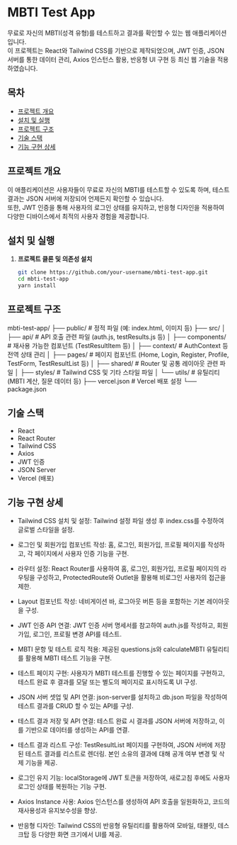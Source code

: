 # MBTI Test App

무료로 자신의 MBTI(성격 유형)를 테스트하고 결과를 확인할 수 있는 웹 애플리케이션입니다.  
이 프로젝트는 React와 Tailwind CSS를 기반으로 제작되었으며, JWT 인증, JSON 서버를 통한 데이터 관리, Axios 인스턴스 활용, 반응형 UI 구현 등 최신 웹 기술을 적용하였습니다.

## 목차

- [프로젝트 개요](#프로젝트-개요)
- [설치 및 실행](#설치-및-실행)
- [프로젝트 구조](#프로젝트-구조)
- [기술 스택](#기술-스택)
- [기능 구현 상세](#기능-구현-상세)

## 프로젝트 개요

이 애플리케이션은 사용자들이 무료로 자신의 MBTI를 테스트할 수 있도록 하며, 테스트 결과는 JSON 서버에 저장되어 언제든지 확인할 수 있습니다.  
또한, JWT 인증을 통해 사용자의 로그인 상태를 유지하고, 반응형 디자인을 적용하여 다양한 디바이스에서 최적의 사용자 경험을 제공합니다.

## 설치 및 실행

1. **프로젝트 클론 및 의존성 설치**

   ```bash
   git clone https://github.com/your-username/mbti-test-app.git
   cd mbti-test-app
   yarn install
   ```

## 프로젝트 구조

mbti-test-app/
├── public/ # 정적 파일 (예: index.html, 이미지 등)
├── src/
│ ├── api/ # API 호출 관련 파일 (auth.js, testResults.js 등)
│ ├── components/ # 재사용 가능한 컴포넌트 (TestResultItem 등)
│ ├── context/ # AuthContext 등 전역 상태 관리
│ ├── pages/ # 페이지 컴포넌트 (Home, Login, Register, Profile, TestForm, TestResultList 등)
│ ├── shared/ # Router 및 공통 레이아웃 관련 파일
│ ├── styles/ # Tailwind CSS 및 기타 스타일 파일
│ └── utils/ # 유틸리티 (MBTI 계산, 질문 데이터 등)
├── vercel.json # Vercel 배포 설정
└── package.json

## 기술 스택

- React
- React Router
- Tailwind CSS
- Axios
- JWT 인증
- JSON Server
- Vercel (배포)

## 기능 구현 상세

- Tailwind CSS 설치 및 설정:
  Tailwind 설정 파일 생성 후 index.css를 수정하여 글로벌 스타일을 설정.

- 로그인 및 회원가입 컴포넌트 작성:
  홈, 로그인, 회원가입, 프로필 페이지를 작성하고, 각 페이지에서 사용자 인증 기능을 구현.

- 라우터 설정:
  React Router를 사용하여 홈, 로그인, 회원가입, 프로필 페이지의 라우팅을 구성하고, ProtectedRoute와 Outlet을 활용해 비로그인 사용자의 접근을 제한.

- Layout 컴포넌트 작성:
  네비게이션 바, 로그아웃 버튼 등을 포함하는 기본 레이아웃을 구성.

- JWT 인증 API 연결:
  JWT 인증 서버 명세서를 참고하여 auth.js를 작성하고, 회원가입, 로그인, 프로필 변경 API를 테스트.

- MBTI 문항 및 테스트 로직 적용:
  제공된 questions.js와 calculateMBTI 유틸리티를 활용해 MBTI 테스트 기능을 구현.

- 테스트 페이지 구현:
  사용자가 MBTI 테스트를 진행할 수 있는 페이지를 구현하고, 테스트 완료 후 결과를 모달 또는 별도의 페이지로 표시하도록 UI 구성.

- JSON 서버 셋업 및 API 연결:
  json-server를 설치하고 db.json 파일을 작성하여 테스트 결과를 CRUD 할 수 있는 API를 구성.

- 테스트 결과 저장 및 API 연결:
  테스트 완료 시 결과를 JSON 서버에 저장하고, 이를 기반으로 데이터를 생성하는 API를 연결.

- 테스트 결과 리스트 구성:
  TestResultList 페이지를 구현하여, JSON 서버에 저장된 테스트 결과를 리스트로 렌더링.
  본인 소유의 결과에 대해 공개 여부 변경 및 삭제 기능을 제공.

- 로그인 유지 기능:
  localStorage에 JWT 토큰을 저장하여, 새로고침 후에도 사용자 로그인 상태를 복원하는 기능 구현.

- Axios Instance 사용:
  Axios 인스턴스를 생성하여 API 호출을 일원화하고, 코드의 재사용성과 유지보수성을 향상.

- 반응형 디자인:
  Tailwind CSS의 반응형 유틸리티를 활용하여 모바일, 태블릿, 데스크탑 등 다양한 화면 크기에서 UI를 제공.
